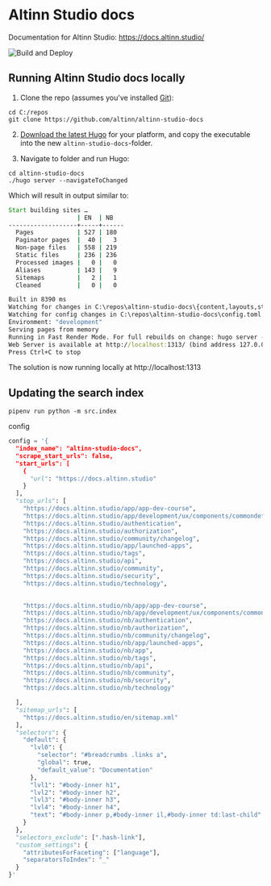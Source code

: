 # Altinn Studio docs

Documentation for Altinn Studio: https://docs.altinn.studio/

![Build and Deploy](https://github.com/Altinn/altinn-studio-docs/actions/workflows/hugo.yml/badge.svg)

## Running Altinn Studio docs locally 

1. Clone the repo (assumes you've installed [Git](https://git-scm.com/downloads)):

```shell
cd C:/repos
git clone https://github.com/altinn/altinn-studio-docs
```
2. [Download the latest Hugo](https://github.com/gohugoio/hugo/releases) for your platform, and copy the executable into the new `altinn-studio-docs`-folder.

3. Navigate to folder and run Hugo:

```shell
cd altinn-studio-docs
./hugo server --navigateToChanged
```

Which will result in output similar to:

```cmd
Start building sites …
                   | EN  | NB
-------------------+-----+------
  Pages            | 527 | 180
  Paginator pages  |  40 |   3
  Non-page files   | 558 | 219
  Static files     | 236 | 236
  Processed images |   0 |   0
  Aliases          | 143 |   9
  Sitemaps         |   2 |   1
  Cleaned          |   0 |   0

Built in 8390 ms
Watching for changes in C:\repos\altinn-studio-docs\{content,layouts,static,themes}
Watching for config changes in C:\repos\altinn-studio-docs\config.toml
Environment: "development"
Serving pages from memory
Running in Fast Render Mode. For full rebuilds on change: hugo server --disableFastRender
Web Server is available at http://localhost:1313/ (bind address 127.0.0.1)
Press Ctrl+C to stop
```

The solution is now running locally at http://localhost:1313


## Updating the search index

```shell
pipenv run python -m src.index
```


config
```python
config = '{
  "index_name": "altinn-studio-docs",
  "scrape_start_urls": false,
  "start_urls": [
    {
      "url": "https://docs.altinn.studio"
    }
  ],
  "stop_urls": [
    "https://docs.altinn.studio/app/app-dev-course",
    "https://docs.altinn.studio/app/development/ux/components/commondefs",
    "https://docs.altinn.studio/authentication",
    "https://docs.altinn.studio/authorization",
    "https://docs.altinn.studio/community/changelog",
    "https://docs.altinn.studio/app/launched-apps",
    "https://docs.altinn.studio/tags",
    "https://docs.altinn.studio/api",
    "https://docs.altinn.studio/community",
    "https://docs.altinn.studio/security",
    "https://docs.altinn.studio/technology",
    

    "https://docs.altinn.studio/nb/app/app-dev-course",
    "https://docs.altinn.studio/nb/app/development/ux/components/commondefs",
    "https://docs.altinn.studio/nb/authentication",
    "https://docs.altinn.studio/nb/authorization",
    "https://docs.altinn.studio/nb/community/changelog",
    "https://docs.altinn.studio/nb/app/launched-apps",
    "https://docs.altinn.studio/nb/app",
    "https://docs.altinn.studio/nb/tags",
    "https://docs.altinn.studio/nb/api",
    "https://docs.altinn.studio/nb/community",
    "https://docs.altinn.studio/nb/security",
    "https://docs.altinn.studio/nb/technology"

  ],
  "sitemap_urls": [
    "https://docs.altinn.studio/en/sitemap.xml"
  ],
  "selectors": {
    "default": {
      "lvl0": {
        "selector": "#breadcrumbs .links a",
        "global": true,
        "default_value": "Documentation"
      },
      "lvl1": "#body-inner h1",
      "lvl2": "#body-inner h2",
      "lvl3": "#body-inner h3",
      "lvl4": "#body-inner h4",
      "text": "#body-inner p,#body-inner il,#body-inner td:last-child"
    }
  },
  "selectors_exclude": [".hash-link"],
  "custom_settings": {
    "attributesForFaceting": ["language"],
    "separatorsToIndex": "_"
  }
}'
```